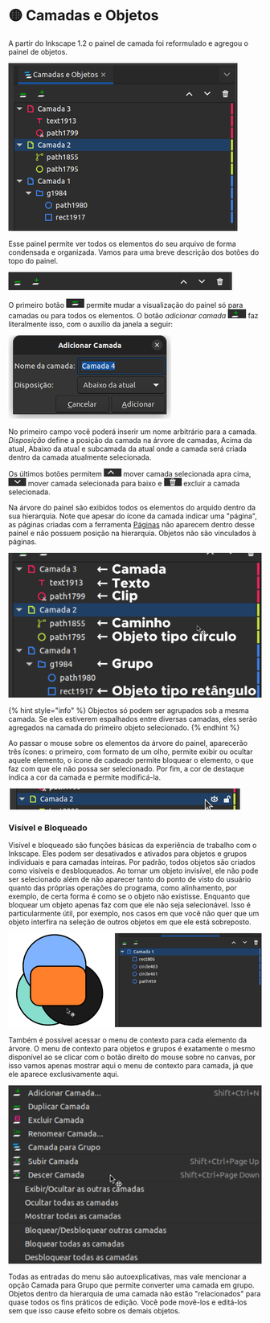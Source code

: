 # 🟡 Camadas  e Objetos

A partir do Inkscape 1.2 o painel de camada foi reformulado e agregou o painel de objetos.&#x20;

![](<../.gitbook/assets/image (45) (1).png>)

Esse painel permite ver todos os elementos do seu arquivo de forma condensada e organizada. Vamos para uma breve descrição dos botões do topo do painel.

![](<../.gitbook/assets/image (5).png>)

O primeiro botão ![](<../.gitbook/assets/image (42) (1).png>) permite mudar a visualização do painel só para camadas ou para todos os elementos. O botão _adicionar camada_ ![](<../.gitbook/assets/image (7).png>) faz literalmente isso, com o auxílio da janela a seguir:

![](<../.gitbook/assets/Captura de tela de 2022-06-22 18-41-43.png>)

No primeiro campo você poderá inserir um nome arbitrário para a camada. _Disposição_ define a posição da camada na árvore de camadas, Acima da atual, Abaixo da atual e subcamada da atual onde a camada será criada dentro da camada atualmente selecionada.

Os últimos botões permitem ![](<../.gitbook/assets/image (12).png>) mover camada selecionada apra cima, ![](<../.gitbook/assets/image (30).png>) mover camada selecionada para baixo e ![](<../.gitbook/assets/image (47).png>) excluir a camada selecionada.

Na árvore do painel são exibidos todos os elementos do arquido dentro da sua hierarquia. Note que apesar do ícone da camada indicar uma "página", as páginas criadas com a ferramenta [Páginas](../ferramentas/paginas.md) não aparecem dentro desse painel e não possuem posição na hierarquia. Objetos não são vinculados à páginas.&#x20;

![Exemplo de alguns elementos dentro da hierarquia](<../.gitbook/assets/image (22).png>)

{% hint style="info" %}
Objectos só podem ser agrupados sob a mesma camada. Se eles estiverem espalhados entre diversas camadas, eles serão agregados na camada do primeiro objeto selecionado.
{% endhint %}

Ao passar o mouse sobre os elementos da árvore do painel, aparecerão três ícones: o primeiro, com formato de um olho, permite exibir ou ocultar aquele elemento, o ícone de cadeado permite bloquear o elemento, o que faz com que ele não possa ser selecionado. Por fim, a cor de destaque indica a cor da camada e permite modificá-la.

![](<../.gitbook/assets/image (38).png>)

### Visível e Bloqueado

Visível e bloqueado são funções básicas da experiência de trabalho com o Inkscape. Eles podem ser desativados e ativados para objetos e grupos individuais e para camadas inteiras. Por padrão, todos objetos são criados como visíveis e desbloqueados. Ao tornar um objeto invisível, ele não pode ser selecionado além de não aparecer tanto do ponto de visto do usuário quanto das próprias operações do programa, como alinhamento, por exemplo, de certa forma é como se o objeto não existisse. Enquanto que bloquear um objeto apenas faz com que ele não seja selecionável. Isso é particularmente útil, por exemplo, nos casos em que você não quer que um objeto interfira na seleção de outros objetos em que ele está sobreposto.

![](<../.gitbook/assets/Peek 01-07-2022 13-04.gif>)

Também é possível acessar o menu de contexto para cada elemento da árvore. O menu de contexto para objetos e grupos é exatamente o mesmo disponível ao se clicar com o botão direito do mouse sobre no canvas, por isso vamos apenas mostrar aqui o menu de contexto para camada, já que ele aparece exclusivamente aqui.&#x20;

![](<../.gitbook/assets/image (25).png>)

Todas as entradas do menu são autoexplicativas, mas vale mencionar a opção Camada para Grupo que permite converter uma camada em grupo. Objetos dentro da hierarquia de uma camada não estão "relacionados" para quase todos os fins práticos de edição. Você pode movê-los e editá-los sem que isso cause efeito sobre os demais objetos.&#x20;
